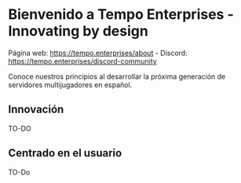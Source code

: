 # Bienvenido a Tempo Enterprises - Innovating by design

Página web: https://tempo.enterprises/about - Discord: https://tempo.enterprises/discord-community

Conoce nuestros principios al desarrollar la próxima generación de servidores multijugadores en español.

## Innovación
TO-DO

## Centrado en el usuario
TO-Do

## 
